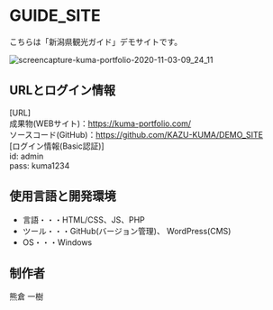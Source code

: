 # GUIDE_SITE

こちらは「新潟県観光ガイド」デモサイトです。

![screencapture-kuma-portfolio-2020-11-03-09_24_11](https://user-images.githubusercontent.com/65232447/97934884-514c2780-1dba-11eb-93ae-4319b430aa26.png)

## URLとログイン情報
[URL]  
成果物(WEBサイト)：https://kuma-portfolio.com/  
ソースコード(GitHub)：https://github.com/KAZU-KUMA/DEMO_SITE  
[ログイン情報(Basic認証)]  
id: admin  
pass: kuma1234  

## 使用言語と開発環境
- 言語・・・HTML/CSS、JS、PHP  
- ツール・・・GitHub(バージョン管理)、 WordPress(CMS)  
- OS・・・Windows  

## 制作者
熊倉 一樹
